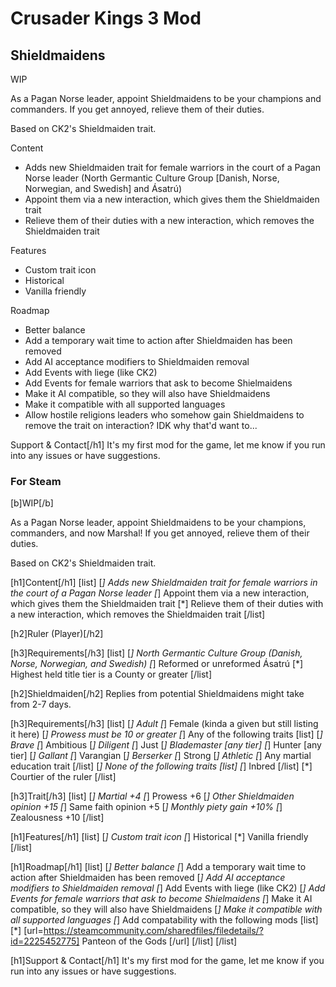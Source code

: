 # Crusader Kings 3 Mod
## Shieldmaidens

WIP

As a Pagan Norse leader, appoint Shieldmaidens to be your champions and commanders. If you get annoyed, relieve them of their duties. 

Based on CK2's Shieldmaiden trait.

Content
* Adds new Shieldmaiden trait for female warriors in the court of a Pagan Norse leader (North Germantic Culture Group [Danish, Norse, Norwegian, and Swedish] and Ásatrú) 
* Appoint them via a new interaction, which gives them the Shieldmaiden trait
* Relieve them of their duties with a new interaction, which removes the Shieldmaiden trait


Features
* Custom trait icon
* Historical
* Vanilla friendly


Roadmap
* Better balance 
* Add a temporary wait time to action after Shieldmaiden has been removed
* Add AI acceptance modifiers to Shieldmaiden removal
* Add Events with liege (like CK2)
* Add Events for female warriors that ask to become Shielmaidens
* Make it AI compatible, so they will also have Shieldmaidens
* Make it compatible with all supported languages
* Allow hostile religions leaders who somehow gain Shieldmaidens to remove the trait on interaction? IDK why that'd want to...


Support & Contact[/h1]
It's my first mod for the game, let me know if you run into any issues or have suggestions.

### For Steam
[b]WIP[/b]

As a Pagan Norse leader, appoint Shieldmaidens to be your champions, commanders, and now Marshal! If you get annoyed, relieve them of their duties. 

Based on CK2's Shieldmaiden trait.

[h1]Content[/h1]
[list]
    [*] Adds new Shieldmaiden trait for female warriors in the court of a Pagan Norse leader
    [*] Appoint them via a new interaction, which gives them the Shieldmaiden trait
    [*] Relieve them of their duties with a new interaction, which removes the Shieldmaiden trait
[/list]

[h2]Ruler (Player)[/h2]

[h3]Requirements[/h3]
[list]
    [*] North Germantic Culture Group (Danish, Norse, Norwegian, and Swedish)
    [*] Reformed or unreformed Ásatrú
    [*] Highest held title tier is a County or greater
[/list]

[h2]Shieldmaiden[/h2]
Replies from potential Shieldmaidens might take from 2-7 days.

[h3]Requirements[/h3]
[list]
    [*] Adult
    [*] Female (kinda a given but still listing it here)
    [*] Prowess must be 10 or greater
    [*] Any of the following traits 
    [list]
        [*] Brave
        [*] Ambitious
        [*] Diligent
        [*] Just
        [*] Blademaster [any tier]
        [*] Hunter [any tier]
        [*] Gallant
        [*] Varangian
        [*] Berserker
        [*] Strong
        [*] Athletic
        [*] Any martial education trait
    [/list]
    [*] None of the following traits
    [list]
        [*] Inbred
    [/list]
    [*] Courtier of the ruler
[/list]

[h3]Trait[/h3]
[list]
    [*] Martial +4
    [*] Prowess +6
    [*] Other Shieldmaiden opinion +15
    [*] Same faith opinion +5
    [*] Monthly piety gain +10%
    [*] Zealousness +10
[/list]

[h1]Features[/h1]
[list]
    [*] Custom trait icon
    [*] Historical
    [*] Vanilla friendly
[/list]

[h1]Roadmap[/h1]
[list]
    [*] Better balance
    [*] Add a temporary wait time to action after Shieldmaiden has been removed
    [*] Add AI acceptance modifiers to Shieldmaiden removal
    [*] Add Events with liege (like CK2)
    [*] Add Events for female warriors that ask to become Shielmaidens
    [*] Make it AI compatible, so they will also have Shieldmaidens
    [*] Make it compatible with all supported languages
    [*] Add compatability with the following mods
    [list]
        [*] [url=https://steamcommunity.com/sharedfiles/filedetails/?id=2225452775] Panteon of the Gods [/url]
    [/list]
[/list]

[h1]Support & Contact[/h1]
It's my first mod for the game, let me know if you run into any issues or have suggestions.